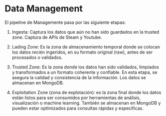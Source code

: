 # Data Management

El pipeline de Managemente pasa por las siguiente etapas:

1. Ingesta: Captura los datos que aún no han sido guardados en la trusted zone. Captura de APIs de Steam y Youtube.

2. Lading Zone: Es la zona de almacenamiento temporal donde se colocan los datos recién ingeridos, en su formato original (raw), antes de ser procesados o validados.

3. Trusted Zone: Es la zona donde los datos han sido validados, limpiados y transformados a un formato coherente y confiable. En esta etapa, se asegura la calidad y consistencia de la información. Los datos se almacenan en MongoDB.

4. Exploitation Zone (zona de explotación): es la zona final donde los datos están listos para ser consumidos por herramientas de análisis, visualización o machine learning. También se almacenan en MongoDB y pueden estar optimizados para consultas rápidas y específicas.